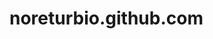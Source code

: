 # noreturbio.github.com
<!DOCTYPE html>
<html>
    <head>
        <meta charset="utf-8">
        <title>Challenge: The dinner table</title>
    </head>
    <body>
    <style>
        
        
     body{
         
         
         
         background-image:url("https://upload.wikimedia.org/wikipedia/commons/thumb/c/ca/Lomo-saltado-perudelights.jpg/245px-Lomo-saltado-perudelights.jpg");}  
         table{background:rgb(255, 255, 255);}  
        
        
    </style>
   
    
        <h1>Our dinner menu</h1>

        <table>
            <thead>
                <tr>
                    <th>Meal</th>
                    <th>Ingredients</th>
                    <th>Price</th>
                </tr>
            </thead>
            <tbody>
            <tr>        
            <td>Arroz chaufa </td>
            <td>Arroz</td>
            <td>10 soles afromexicanos</td>
                    </tr>
                    <tr>
                        
                        <td>Rataburger mexicano</td>
                        <td>Burger</td>
                    <td>10 soles afrodecendientes</td>
                    </tr>
                    <tr>
                        
                <td>PanchoLiam Americano exSaltado</td>
                <td>Liam, Pechuga de Liam, Pancho al gusto, cebolla con lagrimas de Liam, Aji amarillo extraido de su panza bien frescos, saliva de Liam, Un diente molido de Liam, Eructo de Liam al gusto, Tocino extraido de Liam como ensalada, Ojo de Liam como decoracion, Tripitas de Liam o-o como cebolla, arroz, y por ultimo papas recien extraidas del la pancha de Liam.</td>
                <td> 1,000,000 € </td>
                        
                        
                    </tr>
                
            </tbody>
        </table>

    </body>
</html><!DOCTYPE html>
<html>
    <head>
        <meta charset="utf-8">
        <title>Challenge: The dinner table</title>
    </head>
    <body>
    <style>
        
        
     body{
         
         
         
         background-image:url("https://upload.wikimedia.org/wikipedia/commons/thumb/c/ca/Lomo-saltado-perudelights.jpg/245px-Lomo-saltado-perudelights.jpg");}  
         table{background:rgb(255, 255, 255);}  
        
        
    </style>
   
    
        <h1>Our dinner menu</h1>

        <table>
            <thead>
                <tr>
                    <th>Meal</th>
                    <th>Ingredients</th>
                    <th>Price</th>
                </tr>
            </thead>
            <tbody>
            <tr>        
            <td>Arroz chaufa </td>
            <td>Arroz</td>
            <td>10 soles afromexicanos</td>
                    </tr>
                    <tr>
                        
                        <td>Rataburger mexicano</td>
                        <td>Burger</td>
                    <td>10 soles afrodecendientes</td>
                    </tr>
                    <tr>
                        
                <td>PanchoLiam Americano exSaltado</td>
                <td>Liam, Pechuga de Liam, Pancho al gusto, cebolla con lagrimas de Liam, Aji amarillo extraido de su panza bien frescos, saliva de Liam, Un diente molido de Liam, Eructo de Liam al gusto, Tocino extraido de Liam como ensalada, Ojo de Liam como decoracion, Tripitas de Liam o-o como cebolla, arroz, y por ultimo papas recien extraidas del la pancha de Liam.</td>
                <td> 1,000,000 € </td>
                        
                        
                    </tr>
                
            </tbody>
        </table>

    </body>
</html>
